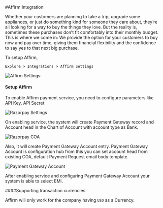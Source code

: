 <!-- add-breadcrumbs -->
#Affirm Integration

Whether your customers are planning to take a trip, upgrade some appliances, or just do something kind for someone they care about, they’re all looking for a way to buy the things they love. But the reality is, sometimes these purchases don’t fit comfortably into their monthly budget. This is where we come in: We provide the option for your customers to buy now and pay over time, giving them financial flexibility and the confidence to say yes to that next big purchase.

To setup Affirm,

`Explore > Integrations > Affirm Settings`

<img class="screenshot" alt="Affirm Settings" src="{{docs_base_url}}/assets/img/setup/integrations/affirm_integration.gif">

#### Setup  Affirm

To enable Affirm payment service, you need to configure parameters like API Key, API Secret

<img class="screenshot" alt="Razorpay Settings" src="{{docs_base_url}}/assets/img/setup/integrations/affirm_settings.png">

On enabling service, the system will create Payment Gateway record and Account head in the Chart of Account with account type as Bank.

<img class="screenshot" alt="Razorpay COA" src="{{docs_base_url}}/assets/img/setup/integrations/affirm_coa.png">

Also, it will create Payment Gateway Account entry. Payment Gateway Account is configuration hub from this you can set account head from existing COA, default Payment Request email body template.

<img class="screenshot" alt="Payment Gateway Account" src="{{docs_base_url}}/assets/img/setup/integrations/affirm_payment_gateway.png">

After enabling service and configuring Payment Gateway Account your system is able to select EMI.

####Supporting transaction currencies

Affirm will only work for the company having `USD` as a Currency.